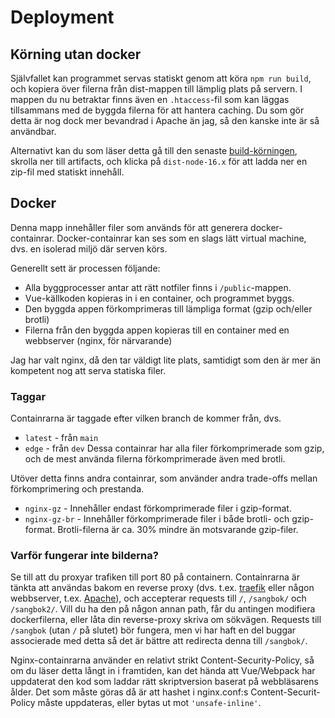 # Deployment

## Körning utan docker
Självfallet kan programmet servas statiskt genom att köra `npm run build`, och kopiera över filerna från dist-mappen till lämplig plats på servern. I mappen du nu betraktar finns även en  `.htaccess`-fil som kan läggas tillsammans med de byggda filerna för att hantera caching. Du som gör detta är nog dock mer bevandrad i Apache än jag, så den kanske inte är så användbar.

Alternativt kan du som läser detta gå till den senaste [build-körningen](https://github.com/Fysiksektionen/sangbok-html/actions/workflows/build-vue.yml), skrolla ner till artifacts, och klicka på `dist-node-16.x` för att ladda ner en zip-fil med statiskt innehåll.

## Docker
Denna mapp innehåller filer som används för att generera docker-containrar. Docker-containrar kan ses som en slags lätt virtual machine, dvs. en isolerad miljö där serven körs.

Generellt sett är processen följande:
* Alla byggprocesser antar att rätt notfiler finns i `/public`-mappen.
* Vue-källkoden kopieras in i en container, och programmet byggs.
* Den byggda appen förkomprimeras till lämpliga format (gzip och/eller brotli)
* Filerna från den byggda appen kopieras till en container med en webbserver (nginx, för närvarande)

Jag har valt nginx, då den tar väldigt lite plats, samtidigt som den är mer än kompetent nog att serva statiska filer.

### Taggar
Containrarna är taggade efter vilken branch de kommer från, dvs.
* `latest` - från `main`
* `edge` - från `dev`
Dessa containrar har alla filer förkomprimerade som gzip, och de mest använda filerna förkomprimerade även med brotli.

Utöver detta finns andra containrar, som använder andra trade-offs mellan förkomprimering och prestanda.
* `nginx-gz` - Innehåller endast förkomprimerade filer i gzip-format.
* `nginx-gz-br` - Innehåller förkomprimerade filer i både brotli- och gzip-format. Brotli-filerna är ca. 30% mindre än motsvarande gzip-filer. 

### Varför fungerar inte bilderna?
Se till att du proxyar trafiken till port 80 på containern. Containrarna är tänkta att användas bakom en reverse proxy (dvs. t.ex. [traefik](https://traefik.io/traefik/) eller någon webbserver, t.ex. [Apache](httpd.apache.org)), och accepterar requests till `/`, `/sangbok/` och `/sangbok2/`. Vill du ha den på någon annan path, får du antingen modifiera dockerfilerna, eller låta din reverse-proxy skriva om sökvägen. Requests till `/sangbok` (utan `/` på slutet) bör fungera, men vi har haft en del buggar associerade med detta så det är bättre att redirecta denna till `/sangbok/`.

Nginx-containrarna använder en relativt strikt Content-Security-Policy, så om du läser detta långt in i framtiden, kan det hända att Vue/Webpack har uppdaterat den kod som laddar rätt skriptversion baserat på webbläsarens ålder. Det som måste göras då är att hashet i nginx.conf:s Content-Securit-Policy måste uppdateras, eller bytas ut mot `'unsafe-inline'`.